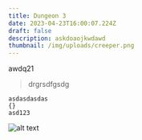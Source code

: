 ```yaml
---
title: Dungeon 3
date: 2023-04-23T16:00:07.224Z
draft: false
description: askdoaojkwdawd
thumbnail: /img/uploads/creeper.png
---
```

a﻿wdq21

> d﻿rgrsdfgsdg

```
asdasdasdas
{}
asd123
```

![alt text](/img/uploads/creeper.png "title")